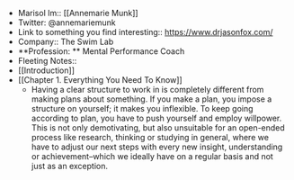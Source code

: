 - Marisol Im:: [[Annemarie Munk]]
- Twitter: @annemariemunk 
- Link to something you find interesting:: https://www.drjasonfox.com/
- Company:: The Swim Lab
- **Profession: ** Mental Performance Coach
- Fleeting Notes:: 
- [[Introduction]]
- [[Chapter 1. Everything You Need To Know]]
    - Having a clear structure to work in is completely different from making plans about something. If you make a plan, you impose a structure on yourself; it makes you inflexible. To keep going according to plan, you have to push yourself and employ willpower. This is not only demotivating, but also unsuitable for an open-ended process like research, thinking or studying in general, where we have to adjust our next steps with every new insight, understanding or achievement–which we ideally have on a regular basis and not just as an exception.
